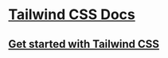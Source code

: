 # [Tailwind CSS Docs](https://tailwindcss.com/)
## [Get started with Tailwind CSS](https://tailwindcss.com/docs/installation)